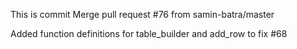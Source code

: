 This is commit Merge pull request #76 from samin-batra/master

Added function definitions for table_builder and add_row to fix #68
